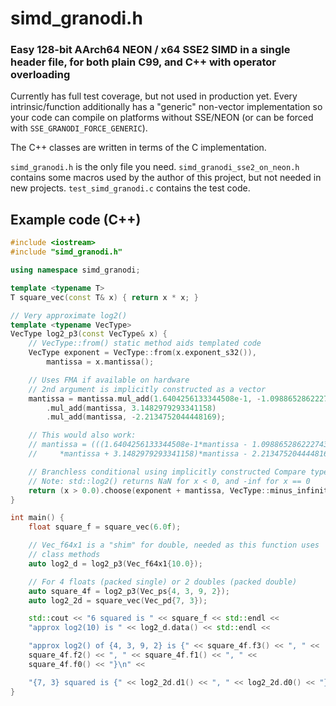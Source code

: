 # simd_granodi.h

### Easy 128-bit AArch64 NEON / x64 SSE2 SIMD in a single header file, for both plain C99, and C++ with operator overloading

Currently has full test coverage, but not used in production yet. Every intrinsic/function additionally has a "generic" non-vector implementation so your code can compile on platforms without SSE/NEON (or can be forced with `SSE_GRANODI_FORCE_GENERIC`).

The C++ classes are written in terms of the C implementation.

`simd_granodi.h` is the only file you need.
`simd_granodi_sse2_on_neon.h` contains some macros used by the author of this project, but not needed in new projects.
`test_simd_granodi.c` contains the test code.

## Example code (C++)

```cpp
#include <iostream>
#include "simd_granodi.h"

using namespace simd_granodi;

template <typename T>
T square_vec(const T& x) { return x * x; }

// Very approximate log2()
template <typename VecType>
VecType log2_p3(const VecType& x) {
    // VecType::from() static method aids templated code
    VecType exponent = VecType::from(x.exponent_s32()),
        mantissa = x.mantissa();

    // Uses FMA if available on hardware
    // 2nd argument is implicitly constructed as a vector
    mantissa = mantissa.mul_add(1.6404256133344508e-1, -1.0988652862227437)
        .mul_add(mantissa, 3.1482979293341158)
        .mul_add(mantissa, -2.2134752044448169);

    // This would also work:
    // mantissa = (((1.6404256133344508e-1*mantissa - 1.0988652862227437)
    //     *mantissa + 3.1482979293341158)*mantissa - 2.2134752044448169);

    // Branchless conditional using implicitly constructed Compare type
    // Note: std::log2() returns NaN for x < 0, and -inf for x == 0
    return (x > 0.0).choose(exponent + mantissa, VecType::minus_infinity());
}

int main() {
    float square_f = square_vec(6.0f);

    // Vec_f64x1 is a "shim" for double, needed as this function uses
    // class methods
    auto log2_d = log2_p3(Vec_f64x1{10.0});

    // For 4 floats (packed single) or 2 doubles (packed double)
    auto square_4f = log2_p3(Vec_ps{4, 3, 9, 2});
    auto log2_2d = square_vec(Vec_pd{7, 3});

    std::cout << "6 squared is " << square_f << std::endl <<
    "approx log2(10) is " << log2_d.data() << std::endl <<

    "approx log2() of {4, 3, 9, 2} is {" << square_4f.f3() << ", " <<
    square_4f.f2() << ", " << square_4f.f1() << ", " <<
    square_4f.f0() << "}\n" <<

    "{7, 3} squared is {" << log2_2d.d1() << ", " << log2_2d.d0() << "}\n";
}
```
